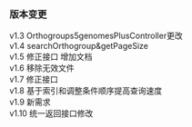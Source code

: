 ### 版本变更
v1.3 Orthogroups5genomesPlusController更改<br>
v1.4 searchOrthogroup&getPageSize<br>
v1.5 修正接口 增加文档<br>
v1.6 移除无效文件<br>
v1.7 修正接口<br>
v1.8 基于索引和调整条件顺序提高查询速度<br>
v1.9 新需求<br>
v1.10 统一返回接口修改<br>
